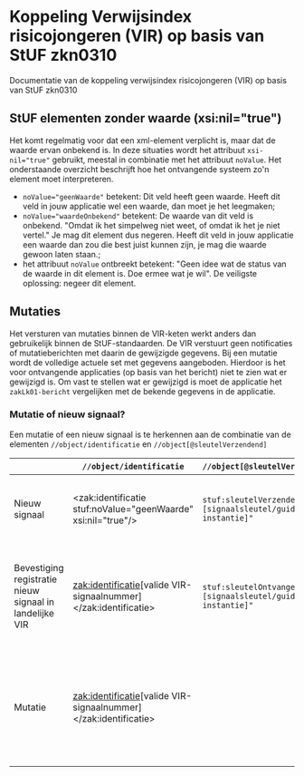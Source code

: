# Koppeling Verwijsindex risicojongeren (VIR) op basis van StUF zkn0310
Documentatie van de koppeling verwijsindex risicojongeren (VIR) op basis van StUF zkn0310

## StUF elementen zonder waarde (xsi:nil="true")
Het komt regelmatig voor dat een xml-element verplicht is, maar dat de waarde ervan onbekend is.
In deze situaties wordt het attribuut `xsi-nil="true"` gebruikt, meestal in combinatie met het attribuut `noValue`.
Het onderstaande overzicht beschrijft hoe het ontvangende systeem zo'n element moet interpreteren.

- `noValue="geenWaarde"` betekent: Dit veld heeft geen waarde. Heeft dit veld in jouw applicatie wel een waarde, dan moet je het leegmaken;
- `noValue="waardeOnbekend"` betekent: De waarde van dit veld is onbekend. "Omdat ik het simpelweg niet weet, of omdat ik het je niet vertel." Je mag dit element dus negeren. Heeft dit veld in jouw applicatie een waarde dan zou die best juist kunnen zijn, je mag die waarde gewoon laten staan.;
- het attribuut `noValue` ontbreekt betekent: "Geen idee wat de status van de waarde in dit element is. Doe ermee wat je wil". De veiligste oplossing: negeer dit element.

## Mutaties
Het versturen van mutaties binnen de VIR-keten werkt anders dan gebruikelijk binnen de StUF-standaarden.
De VIR verstuurt geen notificaties of mutatieberichten met daarin de gewijzigde gegevens.
Bij een mutatie wordt de volledige actuele set met gegevens aangeboden.
Hierdoor is het voor ontvangende applicaties (op basis van het bericht) niet te zien wat er gewijzigd is.
Om vast te stellen wat er gewijzigd is moet de applicatie het `zakLk01-bericht` vergelijken met de bekende gegevens in de applicatie.

### Mutatie of nieuw signaal?
Een mutatie of een nieuw signaal is te herkennen aan de combinatie van de elementen `//object/identificatie` en `//object[@sleutelVerzendend]`

| | `//object/identificatie` | `//object[@sleutelVerzendend]` | Toelichting |
| --- | --- | --- | --- |
| Nieuw signaal | <zak:identificatie stuf:noValue="geenWaarde" xsi:nil="true"/> | `stuf:sleutelVerzendend="[signaalsleutel/guid lokale instantie]"` | De explicite declaratie van `noValue="geenWaarde"` informeert de VIR-broker over het nieuwe signaal|
| Bevestiging registratie nieuw signaal in landelijke VIR | <zak:identificatie>[valide VIR-signaalnummer]</zak:identificatie> | `stuf:sleutelOntvangend="[signaalsleutel/guid lokale instantie]"` | De bevestiging vanuit de VIR-broker bevat de sleutel van het signaal in de lokale instantie zodat het VIR-signaalnummer gekoppeld kan worden aan het aangemaakte signaal |
| Mutatie | <zak:identificatie>[valide VIR-signaalnummer]</zak:identificatie> | | Mutaties bevatten alleen een VIR-signaalnummer, geen sleutel uit het lokale systeem. Mutaties worden geinitieerd vanuit de landelijke VIR, die heeft geen kennis van lokale sleutelnummers |


